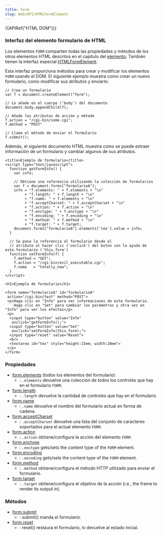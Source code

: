 ```yaml
---
title: form
slug: Web/API/HTMLFormElement
---
```


{{APIRef("HTML DOM")}}

### Interfaz del elemento formulario de HTML

Los elementos `FORM` comparten todas las propiedades y métodos de los otros elementos HTML descritos en el capítulo del [elemento](es/DOM/element). También tienen la interfaz especial [HTMLFormElement](http://www.w3.org/TR/DOM-Level-2-HTML/html.html#ID-40002357).

Esta interfaz proporciona métodos para crear y modificar los elementos `FORM` usando el DOM. El siguiente ejemplo muestra como crear un nuevo formulario, como modificar sus atributos y enviarlo:

```
// Crea un formulario
var f = document.createElement("form");

// Lo añade en el cuerpo ('body') del documento
document.body.appendChild(f);

// Añade los atributos de acción y método
f.action = "/cgi-bin/some.cgi";
f.method = "POST"

// Llama el método de enviar el formulario
f.submit();
```

Además, el siguiente documento HTML muestra como se puede extraer información de un formulario y cambiar algunos de sus atributos.

```
<title>Ejemplo de formulario</title>
<script type="text/javascript">
  function getFormInfo() {
    var info;

    // Obtiene una referencia utilizando la colección de formularios
    var f = document.forms["formularioA"];
    info = "f.elements: " + f.elements + "\n"
         + "f.length: " + f.length + "\n"
         + "f.name: " + f.elements + "\n"
         + "f.acceptCharset: " + f.acceptCharset + "\n"
         + "f.action: " + f.action + "\n"
         + "f.enctype: " + f.enctype + "\n"
         + "f.encoding: " + f.encoding + "\n"
         + "f.method: " + f.method + "\n"
         + "f.target: " + f.target;
    document.forms["formularioA"].elements['tex'].value = info;
  }

  // Se pasa la referencia al formulario desde el
  // atributo al hacer clic ('onclick') del botón con la ayuda de este.formulario ('this.form')
  function setFormInfo(f) {
    f.method = "GET";
    f.action = "/cgi-bin/evil_executable.cgi";
    f.name   = "totally_new";
  }
</script>

<h1>Ejemplo de formulario</h1>

<form name="formularioA" id="formularioA"
 action="/cgi-bin/test" method="POST">
 <p>Haga clic en "Info" para ver informaciones de este formulario.
    Haga clic en "Set" para cambiar los parámetros y otra vez en "Info" para ver los efectos</p>
 <p>
  <input type="button" value="Info"
   onclick="getFormInfo();">
  <input type="button" value="Set"
   onclick="setFormInfo(this.form);">
  <input type="reset" value="Reset">
  <br>
  <textarea id="tex" style="height:15em; width:20em">
 </p>
</form>
```

### Propiedades

- [form.elements](es/DOM/form.elements) (todos los elementos del formulario)
  - : `.elements` devuelve una colección de todos los controles que hay en el formulario `FORM`.
- [form.length](es/DOM/form.length)
  - : `.length` devuelve la cantidad de controles que hay en el formulario
- [form.name](es/DOM/form.name)
  - : `.name` devuelve el nombre del formulario actual en forma de cadena.
- [form.acceptCharset](es/DOM/form.acceptCharset)
  - : `.acceptCharset` devuelve una lista del conjunto de caracteres soportados para el actual elemento `FORM`.
- [form.action](es/DOM/form.action)
  - : `.action` obtiene/configura la acción del elemento `FORM`.
- [form.enctype](es/DOM/form.enctype)
  - : `.enctype` gets/sets the content type of the `FORM` element.
- [form.encoding](es/DOM/form.encoding)
  - : `.encoding` gets/sets the content type of the `FORM` element.
- [form.method](es/DOM/form.method)
  - : `.method` obtiene/configura el método HTTP utilizado para enviar el formulario.
- [form.target](es/DOM/form.target)
  - : `.target` obtiene/configura el objetivo de la acción (i.e., the frame to render its output in).

### Métodos

- [form.submit](es/DOM/form.submit)
  - : submit() manda el formulario.
- [form.reset](es/DOM/form.reset)
  - : reset() restaura el formulario, lo devuelve al estado inicial.

